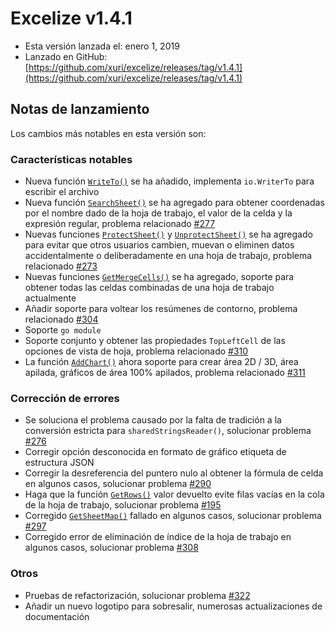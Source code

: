 # Excelize v1.4.1

* Esta versión lanzada el: enero 1, 2019
* Lanzado en GitHub: [https://github.com/xuri/excelize/releases/tag/v1.4.1](https://github.com/xuri/excelize/releases/tag/v1.4.1)

## Notas de lanzamiento

Los cambios más notables en esta versión son:

### Características notables

* Nueva función [`WriteTo()`](https://pkg.go.dev/github.com/xuri/excelize@v1.4.1#File.WriteTo) se ha añadido, implementa `io.WriterTo` para escribir el archivo
* Nueva función [`SearchSheet()`](https://pkg.go.dev/github.com/xuri/excelize@v1.4.1#File.SearchSheet) se ha agregado para obtener coordenadas por el nombre dado de la hoja de trabajo, el valor de la celda y la expresión regular, problema relacionado [#277](https://github.com/xuri/excelize/issues/277)
* Nuevas funciones [`ProtectSheet()`](https://pkg.go.dev/github.com/xuri/excelize@v1.4.1#File.ProtectSheet) y [`UnprotectSheet()`](https://pkg.go.dev/github.com/xuri/excelize@v1.4.1#File.UnprotectSheet) se ha agregado para evitar que otros usuarios cambien, muevan o eliminen datos accidentalmente o deliberadamente en una hoja de trabajo, problema relacionado [#273](https://github.com/xuri/excelize/issues/273)
* Nuevas funciones [`GetMergeCells()`](https://pkg.go.dev/github.com/xuri/excelize@v1.4.1#File.GetMergeCells) se ha agregado, soporte para obtener todas las celdas combinadas de una hoja de trabajo actualmente
* Añadir soporte para voltear los resúmenes de contorno, problema relacionado [#304](https://github.com/xuri/excelize/issues/304)
* Soporte `go module`
* Soporte conjunto y obtener las propiedades `TopLeftCell` de las opciones de vista de hoja, problema relacionado [#310](https://github.com/xuri/excelize/issues/310)
* La función [`AddChart()`](https://pkg.go.dev/github.com/xuri/excelize@v1.4.1#File.AddChart) ahora soporte para crear área 2D / 3D, área apilada, gráficos de área 100% apilados, problema relacionado [#311](https://github.com/xuri/excelize/issues/311)

### Corrección de errores

* Se soluciona el problema causado por la falta de tradición a la conversión estricta para `sharedStringsReader()`, solucionar problema [#276](https://github.com/xuri/excelize/issues/276)
* Corregir opción desconocida en formato de gráfico etiqueta de estructura JSON
* Corregir la desreferencia del puntero nulo al obtener la fórmula de celda en algunos casos, solucionar problema [#290](https://github.com/xuri/excelize/issues/290)
* Haga que la función [`GetRows()`](https://pkg.go.dev/github.com/xuri/excelize@v1.4.1#File.GetRows) valor devuelto evite filas vacías en la cola de la hoja de trabajo, solucionar problema [#195](https://github.com/xuri/excelize/issues/195)
* Corregido [`GetSheetMap()`](https://pkg.go.dev/github.com/xuri/excelize@v1.4.1#File.GetSheetMap) fallado en algunos casos, solucionar problema [#297](https://github.com/xuri/excelize/issues/297)
* Corregido error de eliminación de índice de la hoja de trabajo en algunos casos, solucionar problema [#308](https://github.com/xuri/excelize/issues/308)

### Otros

* Pruebas de refactorización, solucionar problema [#322](https://github.com/xuri/excelize/issues/322)
* Añadir un nuevo logotipo para sobresalir, numerosas actualizaciones de documentación
